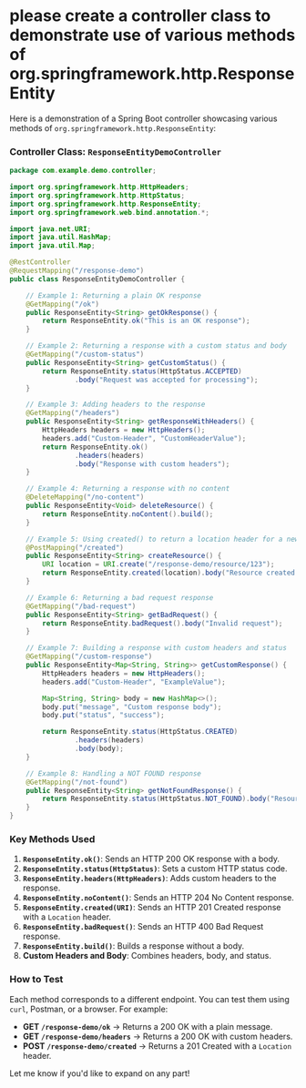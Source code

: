 # please create a controller class to demonstrate use of various methods of org.springframework.http.ResponseEntity

Here is a demonstration of a Spring Boot controller showcasing various methods of
`org.springframework.http.ResponseEntity`:

### Controller Class: `ResponseEntityDemoController`

```java
package com.example.demo.controller;

import org.springframework.http.HttpHeaders;
import org.springframework.http.HttpStatus;
import org.springframework.http.ResponseEntity;
import org.springframework.web.bind.annotation.*;

import java.net.URI;
import java.util.HashMap;
import java.util.Map;

@RestController
@RequestMapping("/response-demo")
public class ResponseEntityDemoController {

    // Example 1: Returning a plain OK response
    @GetMapping("/ok")
    public ResponseEntity<String> getOkResponse() {
        return ResponseEntity.ok("This is an OK response");
    }

    // Example 2: Returning a response with a custom status and body
    @GetMapping("/custom-status")
    public ResponseEntity<String> getCustomStatus() {
        return ResponseEntity.status(HttpStatus.ACCEPTED)
                .body("Request was accepted for processing");
    }

    // Example 3: Adding headers to the response
    @GetMapping("/headers")
    public ResponseEntity<String> getResponseWithHeaders() {
        HttpHeaders headers = new HttpHeaders();
        headers.add("Custom-Header", "CustomHeaderValue");
        return ResponseEntity.ok()
                .headers(headers)
                .body("Response with custom headers");
    }

    // Example 4: Returning a response with no content
    @DeleteMapping("/no-content")
    public ResponseEntity<Void> deleteResource() {
        return ResponseEntity.noContent().build();
    }

    // Example 5: Using created() to return a location header for a newly created resource
    @PostMapping("/created")
    public ResponseEntity<String> createResource() {
        URI location = URI.create("/response-demo/resource/123");
        return ResponseEntity.created(location).body("Resource created with ID 123");
    }

    // Example 6: Returning a bad request response
    @GetMapping("/bad-request")
    public ResponseEntity<String> getBadRequest() {
        return ResponseEntity.badRequest().body("Invalid request");
    }

    // Example 7: Building a response with custom headers and status
    @GetMapping("/custom-response")
    public ResponseEntity<Map<String, String>> getCustomResponse() {
        HttpHeaders headers = new HttpHeaders();
        headers.add("Custom-Header", "ExampleValue");

        Map<String, String> body = new HashMap<>();
        body.put("message", "Custom response body");
        body.put("status", "success");

        return ResponseEntity.status(HttpStatus.CREATED)
                .headers(headers)
                .body(body);
    }

    // Example 8: Handling a NOT FOUND response
    @GetMapping("/not-found")
    public ResponseEntity<String> getNotFoundResponse() {
        return ResponseEntity.status(HttpStatus.NOT_FOUND).body("Resource not found");
    }
}
```

### Key Methods Used

1. **`ResponseEntity.ok()`**: Sends an HTTP 200 OK response with a body.
2. **`ResponseEntity.status(HttpStatus)`**: Sets a custom HTTP status code.
3. **`ResponseEntity.headers(HttpHeaders)`**: Adds custom headers to the response.
4. **`ResponseEntity.noContent()`**: Sends an HTTP 204 No Content response.
5. **`ResponseEntity.created(URI)`**: Sends an HTTP 201 Created response with a `Location` header.
6. **`ResponseEntity.badRequest()`**: Sends an HTTP 400 Bad Request response.
7. **`ResponseEntity.build()`**: Builds a response without a body.
8. **Custom Headers and Body**: Combines headers, body, and status.

### How to Test

Each method corresponds to a different endpoint. You can test them using `curl`, Postman, or a browser. For example:

- **GET `/response-demo/ok`** → Returns a 200 OK with a plain message.
- **GET `/response-demo/headers`** → Returns a 200 OK with custom headers.
- **POST `/response-demo/created`** → Returns a 201 Created with a `Location` header.

Let me know if you'd like to expand on any part!